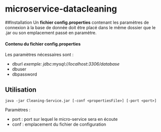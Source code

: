 # microservice-datacleaning
##Installation
Un **fichier config.properties** contenant les paramètres
de connexion à la base de donnée doit être placé dans
le même dossier que le .jar ou son emplacement passé
en paramètre.

#### Contenu du fichier config.properties
Les paramètres nécessaires sont :
* dburl *exemple: jdbc:mysql://localhost:3306/database*
* dbuser
* dbpassword

## Utilisation
 `java -jar Cleaning-Service.jar [-conf <propertiesFile>] [-port <port>]`
 
 Paramètres :
 * port : port sur lequel le micro-service sera en écoute
 * conf : emplacement du fichier de configuration
 